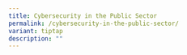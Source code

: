 ```yaml
---
title: Cybersecurity in the Public Sector
permalink: /cybersecurity-in-the-public-sector/
variant: tiptap
description: ""
---
```

